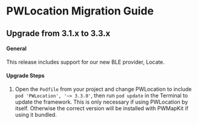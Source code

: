 # PWLocation Migration Guide
## Upgrade from 3.1.x to 3.3.x

#### General

This release includes support for our new BLE provider, Locate.

#### Upgrade Steps

1. Open the `Podfile` from your project and change PWLocation to include `pod 'PWLocation', '~> 3.3.0'`, then run `pod update` in the Terminal to update the framework. This is only necessary if using PWLocation by itself. Otherwise the correct version will be installed with PWMapKit if using it bundled.
